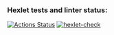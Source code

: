 ### Hexlet tests and linter status:
[![Actions Status](https://github.com/SanichMakakich/python-project-83/workflows/hexlet-check/badge.svg)](https://github.com/SanichMakakich/python-project-83/actions)
[![hexlet-check](https://github.com/SanichMakakich/python-project-83/actions/workflows/hexlet-check.yml/badge.svg)](https://github.com/SanichMakakich/python-project-83/actions/workflows/hexlet-check.yml)